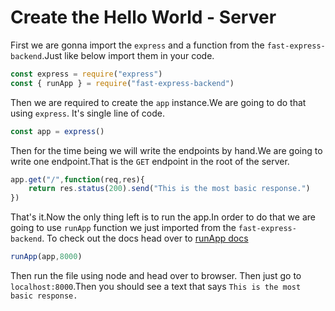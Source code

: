 # Create the Hello World - Server

First we are gonna import the `express` and a function from the `fast-express-backend`.Just like below import them in your code.

```javascript
const express = require("express")
const { runApp } = require("fast-express-backend")
```

Then we are required to create the `app` instance.We are going to do that using `express`. It's single line of code.

```javascript
const app = express()
```

Then for the time being we will write the endpoints by hand.We are going to write one endpoint.That is the `GET` endpoint in the root of the server.
```javascript
app.get("/",function(req,res){
    return res.status(200).send("This is the most basic response.")
})
```

That's it.Now the only thing left is to run the app.In order to do that we are going to use `runApp` function we just imported from the `fast-express-backend`.
To check out the docs head over to [runApp docs](../lib/runApp.md)
```javascript
runApp(app,8000)
```

Then run the file using node and head over to browser. Then just go to `localhost:8000`.Then you should see a text that says `This is the most basic response.`